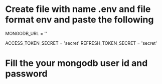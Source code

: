 # Create file with name .env and file format env and paste the following

MONGODB_URL = ''


ACCESS_TOKEN_SECRET = 'secret'
REFRESH_TOKEN_SECRET = 'secret' 

# Fill the your mongodb user id and password


